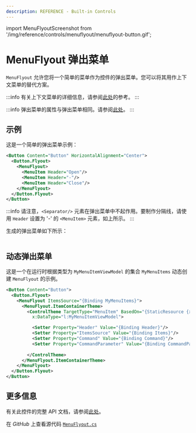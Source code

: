 ```yaml
---
description: REFERENCE - Built-in Controls
---
```


import MenuFlyoutScreenshot from '/img/reference/controls/menuflyout/menuflyout-button.gif';

# MenuFlyout 弹出菜单

`MenuFlyout` 允许您将一个简单的菜单作为控件的弹出菜单。您可以将其用作上下文菜单的替代方案。

:::info
有关上下文菜单的详细信息，请参阅[此处](./contextmenu)的参考。
:::

:::info
弹出菜单的属性与弹出菜单相同。请参阅[此处](flyouts)。
:::

## 示例

这是一个简单的弹出菜单示例：

```xml
<Button Content="Button" HorizontalAlignment="Center">
  <Button.Flyout>
    <MenuFlyout>
      <MenuItem Header="Open"/>
      <MenuItem Header="-"/>
      <MenuItem Header="Close"/>        
    </MenuFlyout>
  </Button.Flyout>
</Button>
```

:::info
请注意，`<Separator/>` 元素在弹出菜单中不起作用。要制作分隔线，请使用 `Header` 设置为 '-' 的 `<MenuItem>` 元素，如上所示。
:::

生成的弹出菜单如下所示：

<img src={MenuFlyoutScreenshot} alt="" />

## 动态弹出菜单

这是一个在运行时根据类型为 `MyMenuItemViewModel` 的集合 `MyMenuItems` 动态创建 `MenuFlyout` 的示例。

```xml
<Button Content="Button">
  <Button.Flyout>
    <MenuFlyout ItemsSource="{Binding MyMenuItems}">
      <MenuFlyout.ItemContainerTheme>
        <ControlTheme TargetType="MenuItem" BasedOn="{StaticResource {x:Type MenuItem}}" 
          x:DataType="l:MyMenuItemViewModel">

          <Setter Property="Header" Value="{Binding Header}"/>
          <Setter Property="ItemsSource" Value="{Binding Items}"/>
          <Setter Property="Command" Value="{Binding Command}"/>
          <Setter Property="CommandParameter" Value="{Binding CommandParameter}"/>
          
        </ControlTheme>
      </MenuFlyout.ItemContainerTheme>
    </MenuFlyout>
  </Button.Flyout>
</Button>
```

## 更多信息

有关此控件的完整 API 文档，请参阅[此处](https://api-docs.avaloniaui.net/docs/T_Avalonia_Controls_MenuFlyout)。

在 _GitHub_ 上查看源代码 [`MenuFlyout.cs`](https://github.com/AvaloniaUI/Avalonia/blob/master/src/Avalonia.Controls/Flyouts/MenuFlyout.cs)
